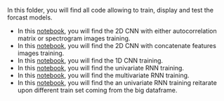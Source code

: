 In this folder, you will find all code allowing to train, display and test the forcast models.
* In this [notebook](Copie_de_Cnn_2D.ipynb), you will find the 2D CNN with either autocorrelation matrix or spectrogram images training.
* In this [notebook](Cnn_2D.ipynb), you will find the 2D CNN with concatenate features images training.
* In this [notebook](model_cnn_to_predict.ipynb), you will find the 1D CNN training.
* In this [notebook](RNN_univariate_to_forecast.ipynb), you will find the univariate RNN training.
* In this [notebook](prediction_power_lstm_multi.ipynb), you will find the multivariate RNN training.
* In this [notebook](prediction_power_lstm_iterate.ipynb), you will find the an univariate RNN training reitarate upon different train set coming from the big dataframe.
